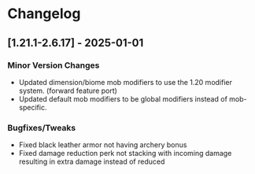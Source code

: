 # Changelog

## [1.21.1-2.6.17] - 2025-01-01
### Minor Version Changes
- Updated dimension/biome mob modifiers to use the 1.20 modifier system. (forward feature port)
- Updated default mob modifiers to be global modifiers instead of mob-specific.
### Bugfixes/Tweaks
- Fixed black leather armor not having archery bonus
- Fixed damage reduction perk not stacking with incoming damage resulting in extra damage instead of reduced

